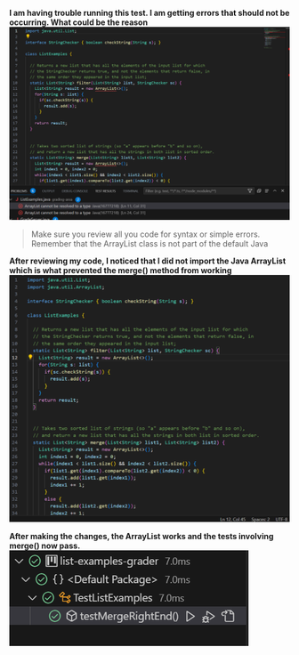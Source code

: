 **I am having trouble running this test. I am getting errors that should not be occurring. What could be the reason**
![Image](ErrorlabR5.png)

> Make sure you review all you code for syntax or simple errors. Remember that the ArrayList class is not part of the default Java 

**After reviewing my code, I noticed that I did not import the Java ArrayList which is what prevented the merge() method from working**
![Image](ListExamples.png)

**After making the changes, the ArrayList works and the tests involving merge() now pass.**
![Image](testsLab7.png)


